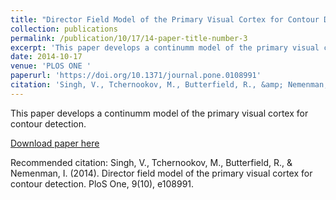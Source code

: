 ```yaml
---
title: "Director Field Model of the Primary Visual Cortex for Contour Detection"
collection: publications
permalink: /publication/10/17/14-paper-title-number-3
excerpt: 'This paper develops a continumm model of the primary visual cortex for contour detection. '
date: 2014-10-17
venue: 'PLOS ONE '
paperurl: 'https://doi.org/10.1371/journal.pone.0108991'
citation: 'Singh, V., Tchernookov, M., Butterfield, R., &amp; Nemenman, I. (2014). Director field model of the primary visual cortex for contour detection. PloS One, 9(10), e108991.'
---
```

This paper develops a continumm model of the primary visual cortex for contour detection. 

[Download paper here](https://doi.org/10.1371/journal.pone.0108991)

Recommended citation: Singh, V., Tchernookov, M., Butterfield, R., & Nemenman, I. (2014). Director field model of the primary visual cortex for contour detection. PloS One, 9(10), e108991.
